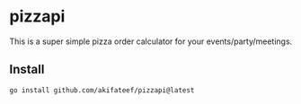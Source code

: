 # pizzapi

This is a super simple pizza order calculator for your events/party/meetings. 

## Install

`go install github.com/akifateef/pizzapi@latest`

